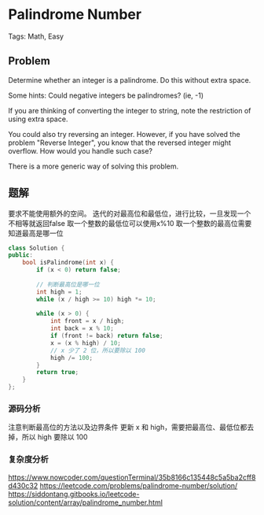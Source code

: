 # Palindrome Number

Tags: Math, Easy

## Problem

Determine whether an integer is a palindrome. Do this without extra space.

Some hints:
Could negative integers be palindromes? (ie, -1)

If you are thinking of converting the integer to string, note the restriction of using extra space.

You could also try reversing an integer. However, if you have solved the problem "Reverse Integer", you know that the reversed integer might overflow. How would you handle such case?

There is a more generic way of solving this problem.

## 题解

要求不能使用额外的空间。
迭代的对最高位和最低位，进行比较，一旦发现一个不相等就返回false
取一个整数的最低位可以使用x%10
取一个整数的最高位需要知道最高是哪一位

```cpp
class Solution {
public:
    bool isPalindrome(int x) {
        if (x < 0) return false;
        
        // 判断最高位是哪一位
        int high = 1;
        while (x / high >= 10) high *= 10;
        
        while (x > 0) {
            int front = x / high;
            int back = x % 10;
            if (front != back) return false;
            x = (x % high) / 10;
            // x 少了 2 位，所以要除以 100
            high /= 100;
        }
        return true;
    }
};
```

### 源码分析

注意判断最高位的方法以及边界条件
更新 x 和 high，需要把最高位、最低位都去掉，所以 high 要除以 100

### 复杂度分析


https://www.nowcoder.com/questionTerminal/35b8166c135448c5a5ba2cff8d430c32
https://leetcode.com/problems/palindrome-number/solution/
https://siddontang.gitbooks.io/leetcode-solution/content/array/palindrome_number.html